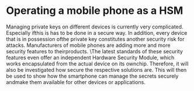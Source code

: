 # Operating a mobile phone as a HSM
Managing private keys on different devices is currently very complicated.
Especially ifthis is has to be done in a secure way. 
In addition, every device that is in possession ofthe private key constitutes another security risk for attacks. 
Manufacturers of mobile phones are adding more and more security features to theirproducts.
\The latest standards of these security features even offer an independent Hardware Security Module, which works encapsulated from the actual device on its ownchip.
Therefore, it will also be investigated how secure the respective solutions are.
This will then be used to show how the smartphone can manage the secrets securely andmake them available for other devices or applications.
